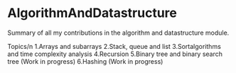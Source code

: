 # AlgorithmAndDatastructure

Summary of all my contributions in the algorithm and datastructure module.

Topics/n
1.Arrays and subarrays
2.Stack, queue and list
3.Sortalgorithms and time complexity analysis
4.Recursion
5.Binary tree and binary search tree (Work in progress)
6.Hashing (Work in progress)
